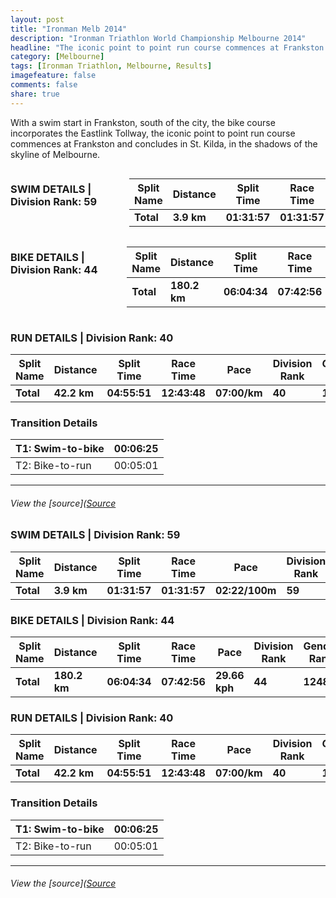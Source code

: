 ```yaml
---
layout: post
title: "Ironman Melb 2014"
description: "Ironman Triathlon World Championship Melbourne 2014"
headline: "The iconic point to point run course commences at Frankston and concludes in St. Kilda, in the shadows of the skyline of Melbourne."
category: [Melbourne]
tags: [Ironman Triathlon, Melbourne, Results]
imagefeature: false
comments: false
share: true
---
```


With a swim start in Frankston, south of the city, the bike course incorporates the Eastlink Tollway, the iconic point to point run course commences at Frankston and concludes in St. Kilda, in the shadows of the skyline of Melbourne.

<div class="row">
    <div class="large-12 columns">

<h3>SWIM DETAILS | Division Rank: 59</h3>
<table class="responsive">
<thead>
<tr>
<th>Split Name</th>
<th>Distance</th>
<th>Split Time</th>
<th>Race Time</th>
<th>Pace</th>
<th>Division Rank</th>
<th>Gender Rank</th>
<th>Overall Rank</th>
</tr>
</thead>
<tbody>
<tr>
<td><strong>Total</strong></td>
<td><strong>3.9 km</strong></td>
<td><strong>01:31:57</strong></td>
<td><strong>01:31:57</strong></td>
<td><strong>02:22/100m</strong></td>
<td><strong>59</strong></td>
<td><strong>1473</strong></td>
<td><strong>1746</strong></td>
</tr>
</tbody>
</table>
</div>
</div>


<div class="row">
    <div class="large-12 columns">
        
<h3>BIKE DETAILS | Division Rank: 44</h3>
<table class="responsive">
  
<thead>
<tr>
<th>Split Name</th>
<th>Distance</th>
<th>Split Time</th>
<th>Race Time</th>
<th>Pace</th>
<th>Division Rank</th>
<th>Gender Rank</th>
<th>Overall Rank</th>
</tr>
</thead>
<tbody>
<tr>
<td><strong>Total</strong></td>
<td><strong>180.2 km</strong></td>
<td><strong>06:04:34</strong></td>
<td><strong>07:42:56</strong></td>
<td><strong>29.66 kph</strong></td>
<td><strong>44</strong></td>
<td><strong>1248</strong></td>
<td><strong>1425</strong></td>
</tr>
</tbody>
</table>
</div>
</div>


<h3 id="run-details-division-rank-40">RUN DETAILS | Division Rank: 40</h3>
<table class="responsive">
  
<thead>
<tr>
<th>Split Name</th>
<th>Distance</th>
<th>Split Time</th>
<th>Race Time</th>
<th>Pace</th>
<th>Division Rank</th>
<th>Gender Rank</th>
<th>Overall Rank</th>
</tr>
</thead>
<tbody>
<tr>
<td><strong>Total</strong></td>
<td><strong>42.2 km</strong></td>
<td><strong>04:55:51</strong></td>
<td><strong>12:43:48</strong></td>
<td><strong>07:00/km</strong></td>
<td><strong>40</strong></td>
<td><strong>1242</strong></td>
<td><strong>1440</strong></td>
</tr>
</tbody>
</table>
<h3 id="transition-details">Transition Details</h3>
<table class="responsive">
  <thead>
<tr>
<th>T1: Swim-to-bike</th>
<th>00:06:25</th>
</tr>
</thead>
<tbody>
<tr>
<td>T2: Bike-to-run</td>
<td>00:05:01</td>
</tr>
</tbody>
</table>
<hr />
<h6 id="view-the-sourcesource">View the [source](<a href="http://www.ironman.com/triathlon/events/asiapac/ironman/melbourne/results.aspx?rd=20140323&amp;race=melbourne&amp;bidid=2084&amp;detail=1" title="Permalink to IRONMAN Asia-Pacific Championship Melbourne Results - IRONMAN.com | Official Site of IRONMAN">Source</a></h6>


### SWIM DETAILS | Division Rank: 59

| Split Name | Distance        | Split Time   | Race Time    | Pace           | Division Rank | Gender Rank | Overall Rank |
| ---------- | --------------- | ------------ | ------------ | -------------- | ------------- | ----------- | ------------ |
| **Total**  | **3.9 km**      | **01:31:57** | **01:31:57** | **02:22/100m** | **59**        | **1473**    | **1746**     |


### BIKE DETAILS | Division Rank: 44

| Split Name |  Distance |  Split Time |  Race Time |  Pace |  Division Rank |  Gender Rank |  Overall Rank |
| ---- | ---- | ---- | ---- | ---- | ---- | ---- | ----  |
| **Total** |  **180.2 km** |  **06:04:34** |  **07:42:56** |  **29.66 kph** |  **44** |  **1248** |  **1425** |


### RUN DETAILS | Division Rank: 40

| Split Name |  Distance |  Split Time |  Race Time |  Pace |  Division Rank |  Gender Rank |  Overall Rank |
| ---- | ---- | ---- | ---- | ---- | ---- | ---- | ----  |
| **Total** |  **42.2 km** |  **04:55:51** |  **12:43:48** |  **07:00/km** |  **40** |  **1242** |  **1440** |


### Transition Details

| T1: Swim-to-bike |  00:06:25 |
| ---------------- | --------- |
| T2: Bike-to-run |  00:05:01 |  



---

###### View the [source]([Source](http://www.ironman.com/triathlon/events/asiapac/ironman/melbourne/results.aspx?rd=20140323&race=melbourne&bidid=2084&detail=1 "Permalink to IRONMAN Asia-Pacific Championship Melbourne Results - IRONMAN.com | Official Site of IRONMAN")
